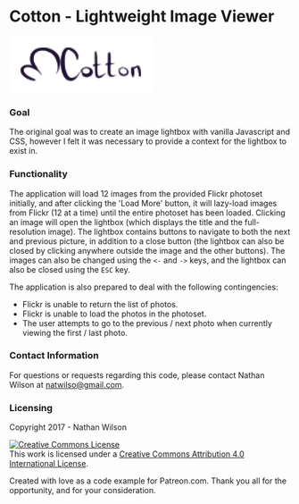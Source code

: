 # Cotton - Lightweight Image Viewer
![Cotton Logo](_readme-content/cotton_logo_full.png "Cotton Logo")


### Goal

The original goal was to create an image lightbox with vanilla Javascript and CSS, however I felt it was necessary to provide a context for the lightbox to exist in.

### Functionality

The application will load 12 images from the provided Flickr photoset initially, and after clicking the 'Load More' button, it will lazy-load images from Flickr (12 at a time) until the entire photoset has been loaded. Clicking an image will open the lightbox (which displays the title and the full-resolution image). The lightbox contains buttons to navigate to both the next and previous picture, in addition to a close button (the lightbox can also be closed by clicking anywhere outside the image and the other buttons). The images can also be changed using the `<-` and `->` keys, and the lightbox can also be closed using the `ESC` key.

The application is also prepared to deal with the following contingencies:

* Flickr is unable to return the list of photos.
* Flickr is unable to load the photos in the photoset.
* The user attempts to go to the previous / next photo when currently viewing the first / last photo.

### Contact Information

For questions or requests regarding this code, please contact Nathan Wilson at [natwilso@gmail.com](mailto:natwilso@gmail.com).

### Licensing

Copyright 2017 - Nathan Wilson

<a rel="license" href="http://creativecommons.org/licenses/by/4.0/"><img alt="Creative Commons License" style="border-width:0" src="https://i.creativecommons.org/l/by/4.0/88x31.png" /></a><br />This work is licensed under a <a rel="license" href="http://creativecommons.org/licenses/by/4.0/">Creative Commons Attribution 4.0 International License</a>.

Created with love as a code example for Patreon.com. Thank you all for the opportunity, and for your consideration.